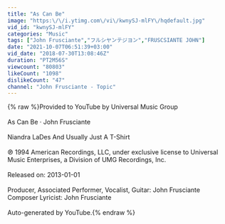 ```yaml
---
title: "As Can Be"
image: "https:\/\/i.ytimg.com\/vi\/kwnySJ-mlFY\/hqdefault.jpg"
vid_id: "kwnySJ-mlFY"
categories: "Music"
tags: ["John Frusciante","フルシヤンテジヨン","FRUSCSIANTE JOHN"]
date: "2021-10-07T06:51:39+03:00"
vid_date: "2018-07-30T13:08:46Z"
duration: "PT2M56S"
viewcount: "80803"
likeCount: "1098"
dislikeCount: "47"
channel: "John Frusciante - Topic"
---
```

{% raw %}Provided to YouTube by Universal Music Group<br /><br />As Can Be · John Frusciante<br /><br />Niandra LaDes And Usually Just A T-Shirt<br /><br />℗ 1994 American Recordings, LLC, under exclusive license to Universal Music Enterprises, a Division of UMG Recordings, Inc.<br /><br />Released on: 2013-01-01<br /><br />Producer, Associated  Performer, Vocalist, Guitar: John Frusciante<br />Composer  Lyricist: John Frusciante<br /><br />Auto-generated by YouTube.{% endraw %}
